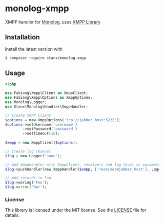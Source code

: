 # monolog-xmpp
XMPP handler for [Monolog](https://github.com/Seldaek/monolog), uses [XMPP Library](https://github.com/stanxdev/fabiang-xmpp)

## Installation

Install the latest version with

```bash
$ composer require stanx/monolog-xmpp
```

## Usage

```php
<?php

use Fabiang\Xmpp\Client as XmppClient;
use Fabiang\Xmpp\Options as XmppOptions;
use Monolog\Logger;
use Stanx\Monolog\Handler\XmppHandler;

// Create XMPP Client
$options = new XmppOptions('tcp://jabber.host:5222');
$options->setUsername('username')
        ->setPassword('password')
        ->setTimeout(10);
        
$xmpp = new XmppClient($options);

// Create log channel
$log = new Logger('name');

// Add XmppHandler with XmppClient, receivers and log level as parameters
$log->pushHandler(new XmppHandler($xmpp, ['receiver@jabber.host'], Logger::WARNING));

// Add records to log
$log->waring('Foo');
$log->error('Bar');
```

### License

This library is licensed under the MIT license. See the [LICENSE](./LICENSE) file for details.

